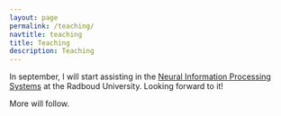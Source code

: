 ```yaml
---
layout: page
permalink: /teaching/
navtitle: teaching
title: Teaching
description: Teaching
---
```


In september, I will start assisting in the <a href="https://www.ru.nl/courseguides/socsci/courses-osiris/ai/sow-mki49-neural-information-processing-systems/">Neural Information Processing Systems</a> at the Radboud University. Looking forward to it! 

More will follow. 
